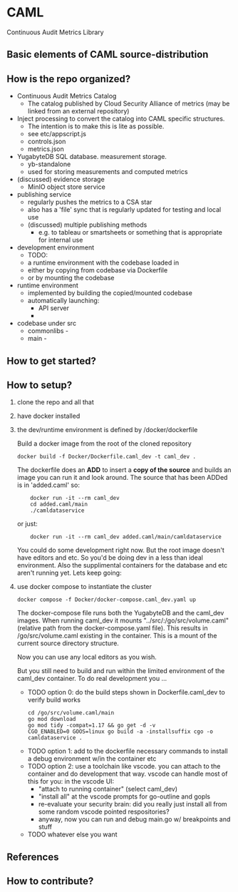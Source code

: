 # CAML
Continuous Audit Metrics Library

## Basic elements of CAML source-distribution
## How is the repo organized?

* Continuous Audit Metrics Catalog
    * The catalog published by Cloud Security Alliance of metrics (may be linked from an external repository)
* Inject processing to convert the catalog into CAML specific structures.       
    * The intention is to make this is lite as possible. 
    * see etc/appscript.js
    * controls.json
    * metrics.json
* YugabyteDB SQL database. measurement storage.
    * yb-standalone
    * used for storing measurements and computed metrics
* (discussed) evidence storage
    * MinIO object store service
* publishing service
    * regularly pushes the metrics to a CSA star
    * also has a 'file' sync that is regularly updated for testing and local use
    * (discussed) multiple publishing methods
        * e.g. to tableau or smartsheets or something that is appropriate for internal use 
* development environment
    * TODO: 
    * a runtime environment with the codebase loaded in
    * either by copying from codebase via Dockerfile
    * or by mounting the codebase 
* runtime environment
    * implemented by building the copied/mounted codebase
    * automatically launching:
        * API server
        * 
* codebase under src
    * commonlibs - 
    * main - 

## How to get started?
## How to setup?

1. clone the repo and all that
2. have docker installed

3. the dev/runtime environment is defined by /docker/dockerfile

    Build a docker image from the root of the cloned repository
    ```
    docker build -f Docker/Dockerfile.caml_dev -t caml_dev .
    ```
    The dockerfile does an **ADD** to insert a **copy of the source** and builds an image you can run it and look around. The source that has been ADDed is in 'added.caml' so:
    ```
        docker run -it --rm caml_dev
        cd added.caml/main
        ./camldataservice 
    ```
    or just:
    ```
        docker run -it --rm caml_dev added.caml/main/camldataservice
    ```
    You could do some development right now. But the root image doesn't have editors and etc. So you'd be doing dev in a less than ideal environment. Also the supplimental containers for the database and etc aren't running yet. Lets keep going: 

4. use docker compose to instantiate the cluster

    ```
    docker compose -f Docker/docker-compose.caml_dev.yaml up
    ```

    The docker-compose file runs both the YugabyteDB and the caml_dev images. When running caml_dev it mounts "../src/:/go/src/volume.caml" (relative path from the docker-compose.yaml file). This results in /go/src/volume.caml existing in the container. This is a mount of the current source directory structure. 
    
    Now you can use any local editors as you wish. 

    But you still need to build and run within the limited environment of the caml_dev container. To do real development you ...
    * TODO option 0: do the build steps shown in Dockerfile.caml_dev to verify build works
        ```
        cd /go/src/volume.caml/main
        go mod download
        go mod tidy -compat=1.17 && go get -d -v
        CGO_ENABLED=0 GOOS=linux go build -a -installsuffix cgo -o camldataservice .
        ```
    * TODO option 1: add to the dockerfile necessary commands to install a debug environment w/in the container etc
    * TODO option 2: use a toolchain like vscode. you can attach to the container and do development that way. vscode can handle most of this for you: in the vscode UI:
        * "attach to running container" (select caml_dev)
        * "install all" at the vscode prompts for go-outline and gopls 
        * re-evaluate your security brain: did you really just install all from some random vscode pointed respositories? 
        * anyway, now you can run and debug main.go w/ breakpoints and stuff 
    * TODO whatever else you want


## References






## How to contribute?




